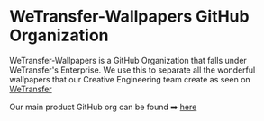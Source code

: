 # WeTransfer-Wallpapers GitHub Organization

WeTransfer-Wallpapers is a GitHub Organization that falls under WeTransfer's Enterprise. We use this to separate all the wonderful wallpapers that our Creative Engineering team create as seen on [WeTransfer](https://wetransfer.com)

Our main product GitHub org can be found ➡️ [here](https://github.com/WeTransfer)
